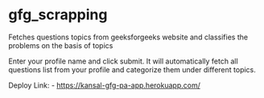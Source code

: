 # gfg_scrapping
Fetches questions topics from geeksforgeeks website and classifies the problems on the basis of topics

Enter your profile name and click submit.
It will automatically fetch all questions list from your profile and categorize them under different topics.

Deploy Link: - https://kansal-gfg-pa-app.herokuapp.com/

